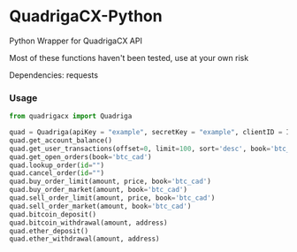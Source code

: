 # QuadrigaCX-Python
Python Wrapper for QuadrigaCX API

Most of these functions haven't been tested, use at your own risk

Dependencies:
requests

### Usage

```python
from quadrigacx import Quadriga

quad = Quadriga(apiKey = "example", secretKey = "example", clientID = INTEGER) #optionalArguments
quad.get_account_balance()
quad.get_user_transactions(offset=0, limit=100, sort='desc', book='btc_cad')
quad.get_open_orders(book='btc_cad')
quad.lookup_order(id="")
quad.cancel_order(id="")
quad.buy_order_limit(amount, price, book='btc_cad')
quad.buy_order_market(amount, book='btc_cad')
quad.sell_order_limit(amount, price, book='btc_cad')
quad.sell_order_market(amount, book='btc_cad')
quad.bitcoin_deposit()
quad.bitcoin_withdrawal(amount, address)
quad.ether_deposit()
quad.ether_withdrawal(amount, address)
```
